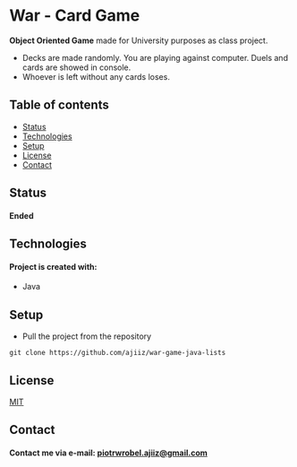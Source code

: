 # War - Card Game
**Object Oriented Game** made for University purposes as class project.
* Decks are made randomly. You are playing against computer. Duels and cards are showed in console.
* Whoever is left without any cards loses.

## Table of contents
* [Status](#status)
* [Technologies](#technologies)
* [Setup](#setup)
* [License](#license)
* [Contact](#contact)

## Status
#### Ended

## Technologies
#### Project is created with:
* Java

## Setup
* Pull the project from the repository
```
git clone https://github.com/ajiiz/war-game-java-lists
```

## License
[MIT](https://choosealicense.com/licenses/mit/)

## Contact
#### Contact me via e-mail: piotrwrobel.ajiiz@gmail.com
